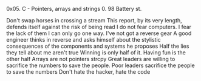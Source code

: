 0x05. C - Pointers, arrays and strings 0. 98 Battery st.

Don't swap horses in crossing a stream
This report, by its very length, defends itself against the risk of being read
I do not fear computers. I fear the lack of them
I can only go one way. I've not got a reverse gear
A good engineer thinks in reverse and asks himself about the stylistic consequences of the components and systems he proposes
Half the lies they tell about me aren't true
Winning is only half of it. Having fun is the other half
Arrays are not pointers
strcpy
Great leaders are willing to sacrifice the numbers to save the people. Poor leaders sacrifice the people to save the numbers
Don't hate the hacker, hate the code
